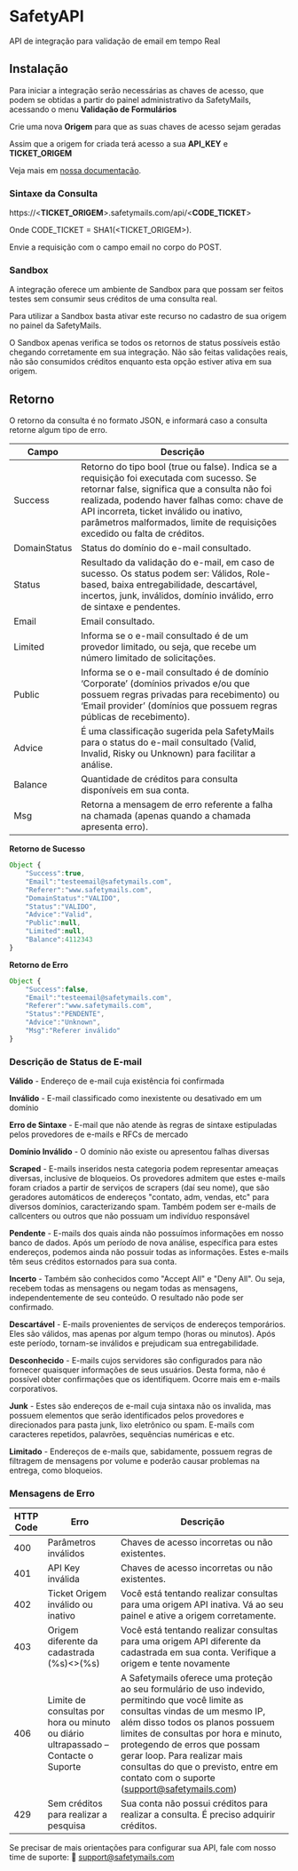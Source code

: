 # SafetyAPI

API de integração para validação de email em tempo Real

## Instalação

Para iniciar a integração serão necessárias as chaves de acesso, que podem se obtidas a partir do painel administrativo da SafetyMails, acessando o menu **Validação de Formulários**

Crie uma nova **Origem** para que as suas chaves de acesso sejam geradas

Assim que a origem for criada terá acesso a sua **API_KEY** e **TICKET_ORIGEM**

Veja mais em [nossa documentação](https://docs.safetymails.com/pt-br/article/como-customizar-a-api-real-time).

### Sintaxe da Consulta

https://<**TICKET_ORIGEM**>.safetymails.com/api/<**CODE_TICKET**>

Onde CODE_TICKET = SHA1(<TICKET_ORIGEM>).
  
Envie a requisição com o campo email no corpo do POST.

### Sandbox

A integração oferece um ambiente de Sandbox para que possam ser feitos testes sem consumir seus créditos de uma consulta real.

Para utilizar a Sandbox basta ativar este recurso no cadastro de sua origem no painel da SafetyMails.

O Sandbox apenas verifica se todos os retornos de status possíveis estão chegando corretamente em sua integração. Não são feitas validações reais, não são consumidos créditos enquanto esta opção estiver ativa em sua origem.

## Retorno

O retorno da consulta é no formato JSON, e informará caso a consulta retorne algum tipo de erro.

| Campo | Descrição |
| ----------- | ----------- |
| Success | Retorno do tipo bool (true ou false). Indica se a requisição foi executada com sucesso. Se retornar false, significa que a consulta não foi realizada, podendo haver falhas como: chave de API incorreta, ticket inválido ou inativo, parâmetros malformados, limite de requisições excedido ou falta de créditos. |
| DomainStatus | Status do domínio do e-mail consultado. |
| Status | Resultado da validação do e-mail, em caso de sucesso. Os status podem ser: Válidos, Role-based, baixa entregabilidade, descartável, incertos, junk, inválidos, domínio inválido, erro de sintaxe e pendentes. |
| Email | Email consultado. |
| Limited | Informa se o e-mail consultado é de um provedor limitado, ou seja, que recebe um número limitado de solicitações. |
| Public | Informa se o e-mail consultado é de domínio ‘Corporate’ (domínios privados e/ou que possuem regras privadas para recebimento) ou ‘Email provider’ (domínios que possuem regras públicas de recebimento). |
| Advice | É uma classificação sugerida pela SafetyMails para o status do e-mail consultado (Valid, Invalid, Risky ou Unknown) para facilitar a análise. |
| Balance | Quantidade de créditos para consulta disponíveis em sua conta. |
| Msg | Retorna a mensagem de erro referente a falha na chamada (apenas quando a chamada apresenta erro). |

**Retorno de Sucesso**
```javascript
Object {
	"Success":true,
	"Email":"testeemail@safetymails.com",
	"Referer":"www.safetymails.com",
	"DomainStatus":"VALIDO",
	"Status":"VALIDO",
	"Advice":"Valid",
	"Public":null,
	"Limited":null,
	"Balance":4112343
}
```
**Retorno de Erro**
```javascript
Object {
	"Success":false,
	"Email":"testeemail@safetymails.com",
	"Referer":"www.safetymails.com",
	"Status":"PENDENTE",
	"Advice":"Unknown",
	"Msg":"Referer inválido"
}
```

### Descrição de Status de E-mail

**Válido** - Endereço de e-mail cuja existência foi confirmada

**Inválido** - E-mail classificado como inexistente ou desativado em um domínio

**Erro de Sintaxe** - E-mail que não atende às regras de sintaxe estipuladas pelos provedores de e-mails e RFCs de mercado

**Domínio Inválido** - O domínio não existe ou apresentou falhas diversas

**Scraped** - E-mails inseridos nesta categoria podem representar ameaças diversas, inclusive de bloqueios. Os provedores admitem que estes e-mails foram criados a partir de serviços de scrapers (daí seu nome), que são geradores automáticos de endereços "contato, adm, vendas, etc" para diversos domínios, caracterizando spam. Também podem ser e-mails de callcenters ou outros que não possuam um indivíduo responsável

**Pendente** - E-mails dos quais ainda não possuímos informações em nosso banco de dados. Após um período de nova análise, específica para estes endereços, podemos ainda não possuir todas as informações. Estes e-mails têm seus créditos estornados para sua conta.

**Incerto** - Também são conhecidos como "Accept All" e "Deny All". Ou seja, recebem todas as mensagens ou negam todas as mensagens, independentemente de seu conteúdo. O resultado não pode ser confirmado.

**Descartável** - E-mails provenientes de serviços de endereços temporários. Eles são válidos, mas apenas por algum tempo (horas ou minutos). Após este período, tornam-se inválidos e prejudicam sua entregabilidade.

**Desconhecido** - E-mails cujos servidores são configurados para não fornecer quaisquer informações de seus usuários. Desta forma, não é possível obter confirmações que os identifiquem. Ocorre mais em e-mails corporativos.

**Junk** - Estes são endereços de e-mail cuja sintaxa não os invalida, mas possuem elementos que serão identificados pelos provedores e direcionados para pasta junk, lixo eletrônico ou spam. E-mails com caracteres repetidos, palavrões, sequências numéricas e etc.

**Limitado** - Endereços de e-mails que, sabidamente, possuem regras de filtragem de mensagens por volume e poderão causar problemas na entrega, como bloqueios.

### Mensagens de Erro

| HTTP Code | Erro | Descrição |
| ----------- | ----------- | ----------- |
| 400 | Parâmetros inválidos | Chaves de acesso incorretas ou não existentes. |
| 401 | API Key inválida | Chaves de acesso incorretas ou não existentes. |
| 402 | Ticket Origem inválido ou inativo | Você está tentando realizar consultas para uma origem API inativa. Vá ao seu painel e ative a origem corretamente. |
| 403 | Origem diferente da cadastrada (%s)<>(%s) | Você está tentando realizar consultas para uma origem API diferente da cadastrada em sua conta. Verifique a origem e tente novamente |
| 406 | Limite de consultas por hora ou minuto ou diário ultrapassado – Contacte o Suporte | A Safetymails oferece uma proteção ao seu formulário de uso indevido, permitindo que você limite as consultas vindas de um mesmo IP, além disso todos os planos possuem limites de consultas por hora e minuto, protegendo de erros que possam gerar loop. Para realizar mais consultas do que o previsto, entre em contato com o suporte (support@safetymails.com) |
| 429 | Sem créditos para realizar a pesquisa | Sua conta não possui créditos para realizar a consulta. É preciso adquirir créditos. |

Se precisar de mais orientações para configurar sua API, fale com nosso time de suporte:
📧 support@safetymails.com
